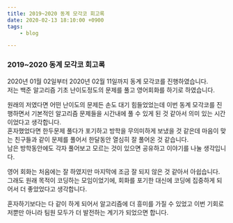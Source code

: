 ```yaml
---
title: 2019~2020 동계 모각코 회고록
date: 2020-02-13 18:10:00 +0900
tags:
    - blog

---
```


### 2019~2020 동계 모각코 회고록  
   
2020년 01월 02일부터 2020년 02월 11일까지 동계 모각코를 진행하였습니다.   
저는 백준 알고리즘 기초 난이도정도의 문제를 풀고 영어회화를 하기로 하였습니다.     

원래의 저였다면 어떤 난이도의 문제든 손도 대기 힘들었었는데 이번 동계 모각코를 진행하면서 기본적인 알고리즘 문제들을 시간내에 풀 수 있게 된 것 같아서 의미 있는 시간이었다고 생각합니다.   
혼자했었다면 한두문제 풀다가 포기하고 방학을 무의미하게 보냈을 것 같은데 마음이 맞는 친구들과 같이 문제를 풀어서 한달동안 열심히 잘 풀어온 것 같습니다.   
남은 방학동안에도 각자 풀어보고 모르는 것이 있으면 공유하고 이야기를 나눌 생각입니다.   

영어 회화는 처음에는 잘 하였지만 마지막에 조금 잘 되지 않은 것 같아서 아쉽습니다.   
그래도 원래 목적이 코딩하는 모임이었기에, 회화를 포기한 대신에 코딩에 집중하게 되어서 더 좋았었다고 생각합니다.   

혼자하기보다는 다 같이 하게 되어서 알고리즘에 더 흥미를 가질 수 있었고 이번 기회로 저뿐만 아니라 팀원 모두가 더 발전하는 계기가 되었으면 합니다.   
